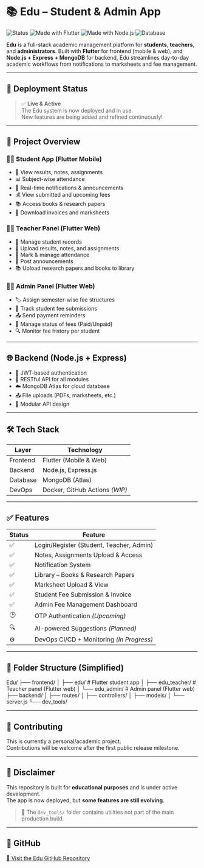 # 📚 Edu – Student & Admin App

![Status](https://img.shields.io/badge/status-deployed-brightgreen)
![Made with Flutter](https://img.shields.io/badge/frontend-flutter-blue)
![Made with Node.js](https://img.shields.io/badge/backend-node.js-green)
![Database](https://img.shields.io/badge/database-mongodb-brightgreen)

**Edu** is a full-stack academic management platform for **students**, **teachers**, and **administrators**. Built with **Flutter** for frontend (mobile & web), and **Node.js + Express + MongoDB** for backend, Edu streamlines day-to-day academic workflows from notifications to marksheets and fee management.

---

## 🚀 Deployment Status

> ✅ **Live & Active**  
> The Edu system is now deployed and in use.  
> New features are being added and refined continuously!

---

## 🎯 Project Overview

### 👨‍🎓 Student App (Flutter Mobile)
- 📖 View results, notes, assignments
- 📊 Subject-wise attendance
- 🔔 Real-time notifications & announcements
- 💰 View submitted and upcoming fees
- 📚 Access books & research papers
- 📄 Download invoices and marksheets

### 👩‍🏫 Teacher Panel (Flutter Web)
- 👥 Manage student records
- 📝 Upload results, notes, and assignments
- 📆 Mark & manage attendance
- 📢 Post announcements
- 📚 Upload research papers and books to library

### 🧑‍💼 Admin Panel (Flutter Web)
- 🏷️ Assign semester-wise fee structures
- 💸 Track student fee submissions
- 📤 Send payment reminders
- 🔄 Manage status of fees (Paid/Unpaid)
- 🔍 Monitor fee history per student

---

## 🌐 Backend (Node.js + Express)
- 🔐 JWT-based authentication
- 📡 RESTful API for all modules
- ☁️ MongoDB Atlas for cloud database
- 📤 File uploads (PDFs, marksheets, etc.)
- 🧩 Modular API design

---

## 🛠 Tech Stack

| Layer        | Technology               |
|--------------|--------------------------|
| Frontend     | Flutter (Mobile & Web)   |
| Backend      | Node.js, Express.js      |
| Database     | MongoDB (Atlas)          |
| DevOps       | Docker, GitHub Actions *(WIP)* |

---

## ✅ Features

| Status | Feature |
|--------|---------|
| ✅ | Login/Register (Student, Teacher, Admin) |
| ✅ | Notes, Assignments Upload & Access |
| ✅ | Notification System |
| ✅ | Library – Books & Research Papers |
| ✅ | Marksheet Upload & View |
| ✅ | Student Fee Submission & Invoice |
| ✅ | Admin Fee Management Dashboard |
| 🕒 | OTP Authentication *(Upcoming)* |
| 🔍 | AI-powered Suggestions *(Planned)* |
| ⚙️ | DevOps CI/CD + Monitoring *(In Progress)* |

---

## 📂 Folder Structure (Simplified)

Edu/
├── frontend/
│ ├── edu/ # Flutter student app
│ ├── edu_teacher/ # Teacher panel (Flutter web)
│ └── edu_admin/ # Admin panel (Flutter web)
├── backend/
│ ├── routes/
│ ├── controllers/
│ ├── models/
│ └── server.js
└── dev_tools/


---

## 🤝 Contributing

This is currently a personal/academic project.  
Contributions will be welcome after the first public release milestone.

---

## 📢 Disclaimer

This repository is built for **educational purposes** and is under active development.  
The app is now deployed, but **some features are still evolving**.

> 🔧 The `dev_tools/` folder contains utilities not part of the main production build.

---

## 🔗 GitHub

[🚀 Visit the Edu GitHub Repository](https://github.com/03Sandip/Edu)
